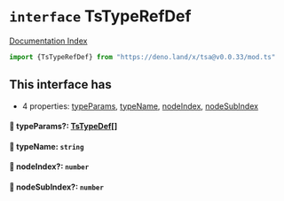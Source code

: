 # `interface` TsTypeRefDef

[Documentation Index](../README.md)

```ts
import {TsTypeRefDef} from "https://deno.land/x/tsa@v0.0.33/mod.ts"
```

## This interface has

- 4 properties:
[typeParams](#-typeparams-tstypedef),
[typeName](#-typename-string),
[nodeIndex](#-nodeindex-number),
[nodeSubIndex](#-nodesubindex-number)


#### 📄 typeParams?: [TsTypeDef](../type.TsTypeDef/README.md)\[]



#### 📄 typeName: `string`



#### 📄 nodeIndex?: `number`



#### 📄 nodeSubIndex?: `number`



